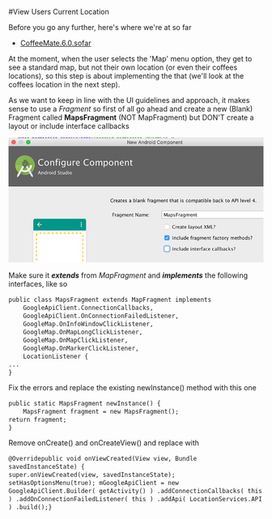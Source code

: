 #View Users Current Location

Before you go any further, here's where we're at so far

- [CoffeeMate.6.0.sofar](../archives/CoffeeMate.7.0.sofar.zip)


At the moment, when the user selects the 'Map' menu option, they get to see a standard map, but not their own location (or even their coffees locations), so this step is about implementing the that (we'll look at the coffees location in the next step).

As we want to keep in line with the UI guidelines and approach, it makes sense to use a <i>Fragment</i> so first of all go ahead and create a new (Blank) Fragment called **MapsFragment** (NOT MapFragment) but DON'T create a layout or include interface callbacks

![](/session07/lab/img/lab0704.png)

Make sure it **_extends_** from _MapFragment_ and **_implements_** the following interfaces, like so

```
public class MapsFragment extends MapFragment implements 
    GoogleApiClient.ConnectionCallbacks, 
    GoogleApiClient.OnConnectionFailedListener, 
    GoogleMap.OnInfoWindowClickListener, 
    GoogleMap.OnMapLongClickListener, 
    GoogleMap.OnMapClickListener, 
    GoogleMap.OnMarkerClickListener, 
    LocationListener {
...
}
```
Fix the errors and replace the existing newInstance() method with this one

```
public static MapsFragment newInstance() { 
    MapsFragment fragment = new MapsFragment(); 
return fragment;
}
```

Remove onCreate() and onCreateView() and replace with

```
@Overridepublic void onViewCreated(View view, Bundle savedInstanceState) { 
super.onViewCreated(view, savedInstanceState); setHasOptionsMenu(true); mGoogleApiClient = new GoogleApiClient.Builder( getActivity() ) .addConnectionCallbacks( this ) .addOnConnectionFailedListener( this ) .addApi( LocationServices.API ) .build();}
```
